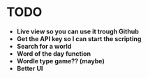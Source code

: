 # TODO

- **Live view so you can use it trough Github**
- **Get the API key so I can start the scripting**
- **Search for a world**
- **Word of the day function**
- **Wordle type game?? (maybe)**
- **Better UI**
